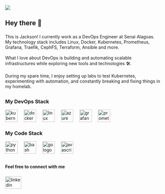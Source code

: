 <img src="https://cdn.discordapp.com/attachments/1230256320649756854/1331112218007437343/git-banner.png?ex=67906e5b&is=678f1cdb&hm=48afc3edec1ad040b0c722a546581e827a8bb386ef66a797975d1e618c97bb37&" />
<h2 align="left">Hey there 👋</h2>

###

<p align="left">This is Jackson! I currently work as a DevOps Engineer at Senai Alagoas. My technology stack includes Linux, Docker, Kubernetes, Prometheus, Grafana, Traefik, CephFS, Terraform, Ansible and more.<br><br>What I love about DevOps is building and automating scalable infrastructures while exploring new tools and technologies 🛠️.<br><br>During my spare time, I enjoy setting up labs to test Kubernetes, experimenting with automation, and constantly breaking and fixing things in my homelab.</p>

##

<div style="">
  <div align="left">
    <h3 align="left">My DevOps Stack</h3>
    <div align="left">
      <img src="https://skillicons.dev/icons?i=kubernetes" height="40" alt="kubernetes logo"  />
      <img width="12" />
      <img src="https://skillicons.dev/icons?i=docker" height="40" alt="docker logo"  />
      <img width="12" />
      <img src="https://skillicons.dev/icons?i=linux" height="40" alt="linux logo"  />
      <img width="12" />
      <img src="https://skillicons.dev/icons?i=azure" height="40" alt="azure logo"  />
      <img width="12" />
      <img src="https://skillicons.dev/icons?i=grafana" height="40" alt="grafana logo"  />
      <img width="12" />
      <img src="https://skillicons.dev/icons?i=prometheus" height="40" alt="prometheus logo"  />
    </div>
  </div>
  <div align="right">
    <h3 align="left">My Code Stack</h3>
    <div align="left">
      <img src="https://skillicons.dev/icons?i=py" height="40" alt="python logo"  />
      <img width="12" />
      <img src="https://skillicons.dev/icons?i=bash" height="40" alt="bash logo"  />
      <img width="12" />
      <img src="https://skillicons.dev/icons?i=go" height="40" alt="go logo"  />
      <img width="12" />
      <img src="https://skillicons.dev/icons?i=js" height="40" alt="javascript logo"  />
    </div>
  </div>
</div>

##

<h4 align="left">Feel free to connect with me</h4>

###

<div align="left">
  <a href="https://www.linkedin.com/in/jbsilv4/" target="_blank">
    <img src="https://raw.githubusercontent.com/maurodesouza/profile-readme-generator/master/src/assets/icons/social/linkedin/default.svg" width="52" height="40" alt="linkedin logo"  />
  </a>
</div>

###
